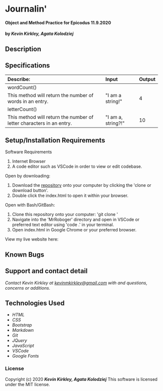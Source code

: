 # Journalin'

#### Object and Method Practice for Epicodus 11.9.2020

#### by _**Kevin Kirkley, Agata Kolodziej**_

## Description

 

## Specifications

| Describe: | Input | Output |
| :-----------------------------------| :------------- | :------------- |
| wordCount() | | |
| This method will return the number of words in an entry. | "I am a string!" | 4 |
| letterCount() | | |
| This method will return the number of letter characters in an entry. | "I am a, string?!" | 10 |







## Setup/Installation Requirements

Software Requirements
1. Internet Browser
2. A code editor such as VSCode in order to view or edit codebase. 

Open by downloading:
1. Download the [repository]() onto your computer by clicking the 'clone or download button'.
2. Double click the index.html to open it within your browser.

Open with Bash/GitBash:
1. Clone this repository onto your computer: 'git clone '
2. Navigate into the 'MrRoboger' directory and open in VSCode or preferred text editor using 'code .' in your terminal.
3. Open index.html in Google Chrome or your preferred browser. 

View my live website here: 
[]()

## Known Bugs




## Support and contact detail

_Contact Kevin Kirkley at [kevinmkirkley@gmail.com](mailto:kevinmkirkley@gmail.com) with and questions, concerns or additions._

## Technologies Used 

* _HTML_
* _CSS_
* _Bootstrap_
* _Markdown_
* _Git_
* _JQuery_
* _JavaScript_
* _VSCode_
* _Google Fonts_

### License

Copyright (c) 2020 **_Kevin Kirkley, Agata Kolodziej_**
This software is licensed under the MIT license.